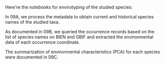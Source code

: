 Here're the notebooks for envirotyping of the studied species:

In 09A, we process the metadata to obtain current and historical species names of the studied taxa.

As documented in 09B, we queried the occurrence records based on the list of species names on BIEN and GBIF and extracted the environmental data of each occurrence coordinate.

The summarization of environmental characteristics (PCA) for  each species were documented in 09C.
